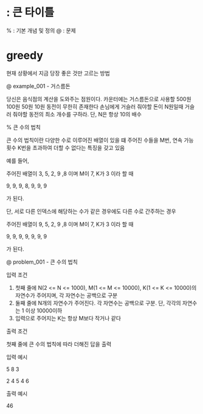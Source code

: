 # : 큰 타이틀
% : 기본 개념 및 정의
@ : 문제


# greedy
현재 상황에서 지금 당장 좋은 것만 고르는 방법


@ example_001 - 거스름돈

당신은 음식점의 계산을 도와주는 점원이다. 카운터에는 거스름돈으로 사용할 500원 100원 50원 10원 동전이 무한히 존재한다
손님에게 거슬러 줘야할 돈이 N원일때 거슬러 줘야할 동전의 최소 개수를 구하라. 단, N은 항상 10의 배수



% 큰 수의 법칙

큰 수의 법칙이란 다양한 수로 이루어진 배열이 있을 떄 주어진 수들을 M번, 연속 가능 횟수 K번을 초과하여 더할 수 없다는 특징을 갖고 있음

예를 들어,

주어진 배열이 3, 5, 2, 9 ,8 이며 M이 7, K가 3 이라 할 때

9, 9, 9, 8, 9, 9, 9

가 된다.

단, 서로 다른 인덱스에 해당하는 수가 같은 경우에도 다른 수로 간주하는 경우

주어진 배열이 9, 5, 2, 9 ,8 이며 M이 7, K가 3 이라 할 때

9, 9, 9, 9, 9, 9, 9

가 된다.







@ problem_001 - 큰 수의 법칙

입력 조건

1. 첫째 줄에 N(2 <= N <= 1000), M(1 <= M <= 10000), K(1 <= K <= 10000)의 자연수가 주어지며, 각 자연수는 공백으로 구분
2. 둘째 줄에 N개의 자연수가 주어진다. 각 자연수는 공백으로 구분. 단, 각각의 자연수는 1 이상 10000이하
3. 입력으로 주어지는 K는 항상 M보다 작거나 같다


출력 조건

첫째 줄에 큰 수의 법칙에 따라 더해진 답을 출력


입력 예시

5 8 3

2 4 5 4 6 

출력 예시

46

